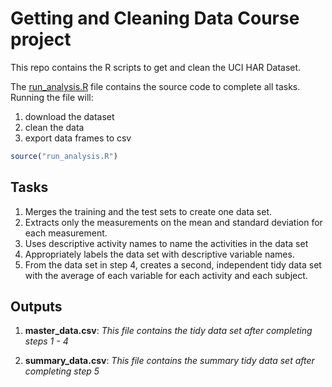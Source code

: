# Getting and Cleaning Data Course project

This repo contains the R scripts to get and clean the UCI HAR Dataset. 

The [run_analysis.R](run_analysis.R) file contains the source code to complete all tasks. Running the file will:
1. download the dataset
2. clean the data
3. export data frames to csv

```R
source("run_analysis.R")
```

## Tasks

1. Merges the training and the test sets to create one data set.
2. Extracts only the measurements on the mean and standard deviation for each measurement.
3. Uses descriptive activity names to name the activities in the data set
4. Appropriately labels the data set with descriptive variable names.
5. From the data set in step 4, creates a second, independent tidy data set with the average of each variable for each activity and each subject.

## Outputs

1. **master_data.csv**: *This file contains the tidy data set after completing steps 1 - 4*

2. **summary_data.csv**: *This file contains the summary tidy data set after completing step 5*
